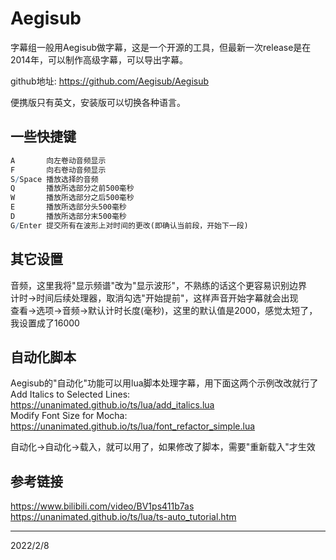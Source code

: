 # Aegisub

字幕组一般用Aegisub做字幕，这是一个开源的工具，但最新一次release是在2014年，可以制作高级字幕，可以导出字幕。  

github地址: https://github.com/Aegisub/Aegisub  

便携版只有英文，安装版可以切换各种语言。  

## 一些快捷键
```r
A       向左卷动音频显示
F       向右卷动音频显示
S/Space 播放选择的音频
Q       播放所选部分之前500毫秒
W       播放所选部分之后500毫秒
E       播放所选部分头500毫秒
D       播放所选部分末500毫秒
G/Enter 提交所有在波形上对时间的更改(即确认当前段，开始下一段)
```

## 其它设置
音频，这里我将"显示频谱"改为"显示波形"，不熟练的话这个更容易识别边界  
计时->时间后续处理器，取消勾选"开始提前"，这样声音开始字幕就会出现  
查看->选项->音频->默认计时长度(毫秒)，这里的默认值是2000，感觉太短了，我设置成了16000  

## 自动化脚本
Aegisub的"自动化"功能可以用lua脚本处理字幕，用下面这两个示例改改就行了  
Add Italics to Selected Lines: https://unanimated.github.io/ts/lua/add_italics.lua  
Modify Font Size for Mocha: https://unanimated.github.io/ts/lua/font_refactor_simple.lua  

自动化->自动化->载入，就可以用了，如果修改了脚本，需要"重新载入"才生效  

## 参考链接
https://www.bilibili.com/video/BV1ps411b7as  
https://unanimated.github.io/ts/lua/ts-auto_tutorial.htm  


---
2022/2/8  
